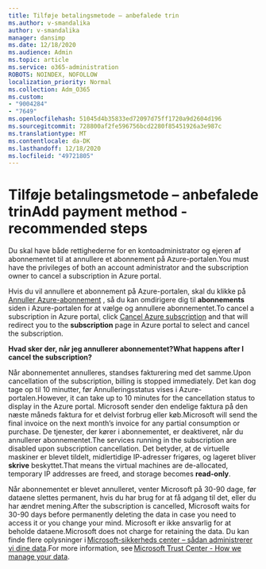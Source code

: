 ```yaml
---
title: Tilføje betalingsmetode – anbefalede trin
ms.author: v-smandalika
author: v-smandalika
manager: dansimp
ms.date: 12/18/2020
ms.audience: Admin
ms.topic: article
ms.service: o365-administration
ROBOTS: NOINDEX, NOFOLLOW
localization_priority: Normal
ms.collection: Adm_O365
ms.custom:
- "9004284"
- "7649"
ms.openlocfilehash: 51045d4b35833ed72097d75ff1720a9d2604d196
ms.sourcegitcommit: 728800af2fe596756bcd2280f85451926a3e987c
ms.translationtype: MT
ms.contentlocale: da-DK
ms.lasthandoff: 12/18/2020
ms.locfileid: "49721805"
---
```

# <a name="add-payment-method---recommended-steps"></a><span data-ttu-id="4357f-102">Tilføje betalingsmetode – anbefalede trin</span><span class="sxs-lookup"><span data-stu-id="4357f-102">Add payment method - recommended steps</span></span>

<span data-ttu-id="4357f-103">Du skal have både rettighederne for en kontoadministrator og ejeren af abonnementet til at annullere et abonnement på Azure-portalen.</span><span class="sxs-lookup"><span data-stu-id="4357f-103">You must have the privileges of both an account administrator and the subscription owner to cancel a subscription in Azure portal.</span></span> 

<span data-ttu-id="4357f-104">Hvis du vil annullere et abonnement på Azure-portalen, skal du klikke på [Annuller Azure-abonnement](https://ms.portal.azure.com/#blade/Microsoft_Azure_Billing/SubscriptionsBlade) , så du kan omdirigere dig til **abonnements** siden i Azure-portalen for at vælge og annullere abonnementet.</span><span class="sxs-lookup"><span data-stu-id="4357f-104">To cancel a subscription in Azure portal, click [Cancel Azure subscription](https://ms.portal.azure.com/#blade/Microsoft_Azure_Billing/SubscriptionsBlade) and that will redirect you to the **subscription** page in Azure portal to select and cancel the subscription.</span></span> 

<span data-ttu-id="4357f-105">**Hvad sker der, når jeg annullerer abonnementet?**</span><span class="sxs-lookup"><span data-stu-id="4357f-105">**What happens after I cancel the subscription?**</span></span> 

<span data-ttu-id="4357f-106">Når abonnementet annulleres, standses fakturering med det samme.</span><span class="sxs-lookup"><span data-stu-id="4357f-106">Upon cancellation of the subscription, billing is stopped immediately.</span></span> <span data-ttu-id="4357f-107">Det kan dog tage op til 10 minutter, før Annulleringsstatus vises i Azure-portalen.</span><span class="sxs-lookup"><span data-stu-id="4357f-107">However, it can take up to 10 minutes for the cancellation status to display in the Azure portal.</span></span> <span data-ttu-id="4357f-108">Microsoft sender den endelige faktura på den næste måneds faktura for et delvist forbrug eller køb.</span><span class="sxs-lookup"><span data-stu-id="4357f-108">Microsoft will send the final invoice on the next month’s invoice for any partial consumption or purchase.</span></span> <span data-ttu-id="4357f-109">De tjenester, der kører i abonnementet, er deaktiveret, når du annullerer abonnementet.</span><span class="sxs-lookup"><span data-stu-id="4357f-109">The services running in the subscription are disabled upon subscription cancellation.</span></span> <span data-ttu-id="4357f-110">Det betyder, at de virtuelle maskiner er blevet tildelt, midlertidige IP-adresser frigøres, og lageret bliver **skrive** beskyttet.</span><span class="sxs-lookup"><span data-stu-id="4357f-110">That means the virtual machines are de-allocated, temporary IP addresses are freed, and storage becomes **read-only**.</span></span> 

<span data-ttu-id="4357f-111">Når abonnementet er blevet annulleret, venter Microsoft på 30-90 dage, før dataene slettes permanent, hvis du har brug for at få adgang til det, eller du har ændret mening.</span><span class="sxs-lookup"><span data-stu-id="4357f-111">After the subscription is cancelled, Microsoft waits for 30-90 days before permanently deleting the data in case you need to access it or you change your mind.</span></span> <span data-ttu-id="4357f-112">Microsoft er ikke ansvarlig for at beholde dataene.</span><span class="sxs-lookup"><span data-stu-id="4357f-112">Microsoft does not charge for retaining the data.</span></span> <span data-ttu-id="4357f-113">Du kan finde flere oplysninger i [Microsoft-sikkerheds center – sådan administrerer vi dine data](https://www.microsoft.com/trust-center/privacy/data-management#leave).</span><span class="sxs-lookup"><span data-stu-id="4357f-113">For more information, see [Microsoft Trust Center - How we manage your data](https://www.microsoft.com/trust-center/privacy/data-management#leave).</span></span>



